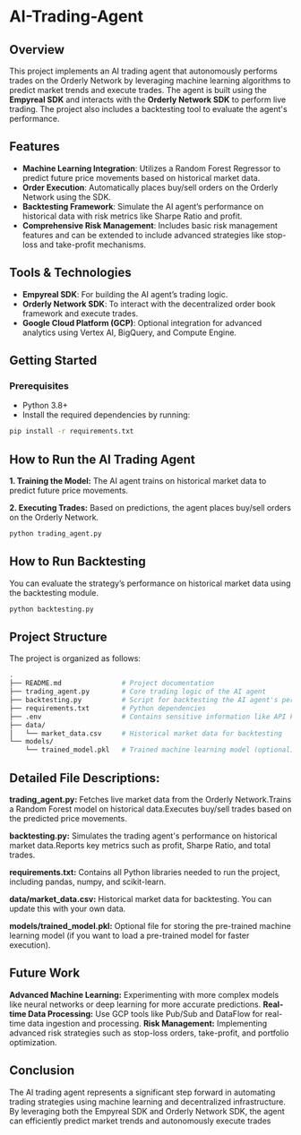 # AI-Trading-Agent
## Overview
This project implements an AI trading agent that autonomously performs trades on the Orderly Network by leveraging machine learning algorithms to predict market trends and execute trades. The agent is built using the **Empyreal SDK** and interacts with the **Orderly Network SDK** to perform live trading. The project also includes a backtesting tool to evaluate the agent's performance.

## Features
- **Machine Learning Integration**: Utilizes a Random Forest Regressor to predict future price movements based on historical market data.
- **Order Execution**: Automatically places buy/sell orders on the Orderly Network using the SDK.
- **Backtesting Framework**: Simulate the AI agent’s performance on historical data with risk metrics like Sharpe Ratio and profit.
- **Comprehensive Risk Management**: Includes basic risk management features and can be extended to include advanced strategies like stop-loss and take-profit mechanisms.

## Tools & Technologies
- **Empyreal SDK**: For building the AI agent’s trading logic.
- **Orderly Network SDK**: To interact with the decentralized order book framework and execute trades.
- **Google Cloud Platform (GCP)**: Optional integration for advanced analytics using Vertex AI, BigQuery, and Compute Engine.
  
## Getting Started

### Prerequisites
- Python 3.8+
- Install the required dependencies by running:
  
```bash
pip install -r requirements.txt
```

## How to Run the AI Trading Agent

**1. Training the Model:** The AI agent trains on historical market data to predict future price movements.

**2. Executing Trades:** Based on predictions, the agent places buy/sell orders on the Orderly Network.

```bash
python trading_agent.py

```
## How to Run Backtesting
You can evaluate the strategy’s performance on historical market data using the backtesting module.

```bash
python backtesting.py
```

## Project Structure
The project is organized as follows:
```bash
.
├── README.md               # Project documentation
├── trading_agent.py        # Core trading logic of the AI agent
├── backtesting.py          # Script for backtesting the AI agent's performance
├── requirements.txt        # Python dependencies
├── .env                    # Contains sensitive information like API keys (not included in repo)
├── data/
│   └── market_data.csv     # Historical market data for backtesting
└── models/
    └── trained_model.pkl   # Trained machine learning model (optional)
```
## Detailed File Descriptions:
**trading_agent.py:** 
  Fetches live market data from the Orderly Network.Trains a Random Forest model on historical data.Executes buy/sell trades based on the predicted price movements.
  
**backtesting.py:**
Simulates the trading agent's performance on historical market data.Reports key metrics such as profit, Sharpe Ratio, and total trades.

**requirements.txt:**
Contains all Python libraries needed to run the project, including pandas, numpy, and scikit-learn.

**data/market_data.csv:**
Historical market data for backtesting. You can update this with your own data.

**models/trained_model.pkl:**
Optional file for storing the pre-trained machine learning model (if you want to load a pre-trained model for faster execution).

## Future Work
**Advanced Machine Learning:** Experimenting with more complex models like neural networks or deep learning for more accurate predictions.
**Real-time Data Processing:** Use GCP tools like Pub/Sub and DataFlow for real-time data ingestion and processing.
**Risk Management:** Implementing advanced risk strategies such as stop-loss orders, take-profit, and portfolio optimization.

## Conclusion
The AI trading agent represents a significant step forward in automating trading strategies using machine learning and decentralized infrastructure. By leveraging both the Empyreal SDK and Orderly Network SDK, the agent can efficiently predict market trends and autonomously execute trades



